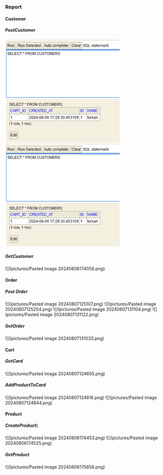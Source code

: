 ### Report
#### Customer
##### PostCustomer

![](pictures/Screenshot%202024-08-06%20173001.png) 
![](pictures/Screenshot%202024-08-06%20173001.png) 

##### GetCustomer
![](pictures/Pasted image 20240806174056.png)

#### Order
##### Post Order
![](pictures/Pasted image 20240807125107.png)
![](pictures/Pasted image 20240807125204.png)
![](pictures/Pasted image 20240807131104.png)
![](pictures/Pasted image 20240807131122.png)

##### GetOrder
![](pictures/Pasted image 20240807131033.png)
#### Cart

##### GetCard
![](pictures/Pasted image 20240807124605.png)
##### AddProductToCard
![](pictures/Pasted image 20240807124816.png)
![](pictures/Pasted image 20240807124844.png)

#### Product
##### CreateProduct\
![](pictures/Pasted image 20240806174453.png)
![](pictures/Pasted image 20240806174525.png)
##### GetProduct
![](pictures/Pasted image 20240806175658.png)